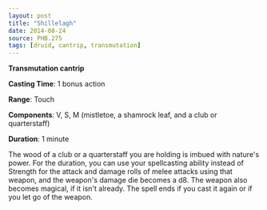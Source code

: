 ```yaml
---
layout: post
title: "Shillelagh"
date: 2014-08-24
source: PHB.275
tags: [druid, cantrip, transmutation]
---
```


**Transmutation cantrip**

**Casting Time**: 1 bonus action

**Range**: Touch

**Components**: V, S, M (mistletoe, a shamrock leaf, and a club or quarterstaff)

**Duration**: 1 minute

The wood of a club or a quarterstaff you are holding is imbued with nature's power. For the duration, you can use your spellcasting ability instead of Strength for the attack and damage rolls of melee attacks using that weapon, and the weapon's damage die becomes a d8. The weapon also becomes magical, if it isn't already. The spell ends if you cast it again or if you let go of the weapon.